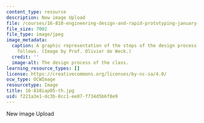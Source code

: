 ```yaml
---
content_type: resource
description: New image Upload
file: /courses/16-810-engineering-design-and-rapid-prototyping-january-iap-2005/f221a3e1dc3b8cc1ee87f734d5b6f8e9_16-810iap05-th.jpg
file_size: 7002
file_type: image/jpeg
image_metadata:
  caption: A graphic representation of the steps of the design process that the class
    follows. (Image by Prof. Olivier de Weck.)
  credit: ''
  image-alt: The design process of the class.
learning_resource_types: []
license: https://creativecommons.org/licenses/by-nc-sa/4.0/
ocw_type: OCWImage
resourcetype: Image
title: 16-810iap05-th.jpg
uid: f221a3e1-dc3b-8cc1-ee87-f734d5b6f8e9
---
```

New image Upload